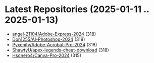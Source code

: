 # Latest Repositories (2025-01-11 .. 2025-01-13)

- [angel-21104/Adobe-Express-2024](https://github.com/angel-21104/Adobe-Express-2024) (318)
- [Don1255/Al-Photoshop-2024](https://github.com/Don1255/Al-Photoshop-2024) (318)
- [Pyxenity/Adobe-Acrobat-Pro-2024](https://github.com/Pyxenity/Adobe-Acrobat-Pro-2024) (318)
- [ShawtyU/apex-legends-cheat-download](https://github.com/ShawtyU/apex-legends-cheat-download) (318)
- [Hsonero4/Canva-Pro-2024](https://github.com/Hsonero4/Canva-Pro-2024) (315)
